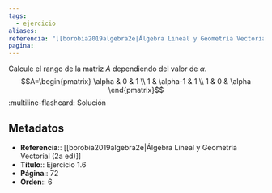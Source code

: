 ```yaml
---
tags:
  - ejercicio
aliases: 
referencia: "[[borobia2019algebra2e|Álgebra Lineal y Geometría Vectorial (2a ed)]]"
pagina:
---
```

Calcule el rango de la matriz $A$ dependiendo del valor de $\alpha$.
$$A=\begin{pmatrix} \alpha & 0 & 1 \\ 1 & \alpha-1 & 1 \\ 1 & 0 & \alpha \end{pmatrix}$$
:multiline-flashcard:
Solución

## Metadatos
- **Referencia**:: [[borobia2019algebra2e|Álgebra Lineal y Geometría Vectorial (2a ed)]]
- **Título**:: Ejercicio 1.6
- **Página**:: 72
- **Orden**:: 6
